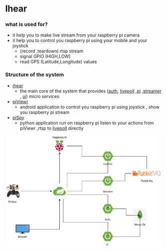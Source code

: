 # Ihear

### what is used for?
- it help you to make live stream from your raspberry pi camera
- it help you to control you raspberry pi using your mobile and your joystick
  - (record ,teardown)  rtsp stream
  - signal GPIO (HIGH,LOW)
  - read GPS  (Latitude,Longitude) values    

### Structure of the system
- [ihear](https://github.com/ashraf-revo/ihear/README.md)
    - the main core of the system that provides ([auth](auth/README.md), [livepoll](livepoll/README.md) ,[pi](pi/README.md) ,[streamer](streamer/README.md) , [ui](ui/README.md)) micro services
- [piViewr](https://github.com/ashraf-revo/piViewr/README.md)
    - android application to control you raspberry pi using joystick , show you raspberry pi stream
- [piSpy](https://github.com/ashraf-revo/piSpy/README.md) 
    - python application run on raspberry pi listen to your actions from piViewr ,rtsp to [livepoll](livepoll/README.md) directly

![Alt text](ihear/images/ihear.png?raw=true)

